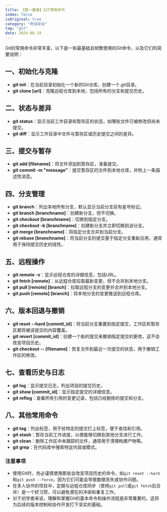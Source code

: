 ```yaml
---
title: 【第一篇章】GIT常用命令
index: false
isOriginal: true
category: "奇谈杂论"
tag: "git"
date: 2024-08-19
---
```


Git的常用命令非常丰富，以下是一些最基础且频繁使用的Git命令，以及它们的简要说明：

## 一、初始化与克隆

* **git init**：在当前目录初始化一个新的Git仓库，创建一个.git目录。
* **git clone [url]**：克隆远程仓库到本地，包括所有的分支和提交历史。

## 二、状态与差异

* **git status**：显示当前工作目录和暂存区的状态，如哪些文件已被修改但尚未提交。
* **git diff**：显示工作目录中文件与暂存区或历史提交之间的差异。

## 三、提交与暂存

* **git add [filename]**：将文件添加到暂存区，准备提交。
* **git commit -m "message"**：提交暂存区的文件到本地仓库，并附上一条描述性消息。

## 四、分支管理

* **git branch**：列出本地所有分支，默认显示当前分支前有星号标记。
* **git branch [branchname]**：创建新分支，但不切换。
* **git checkout [branchname]**：切换到指定分支。
* **git checkout -b [branchname]**：创建新分支并立即切换到该分支。
* **git merge [branchname]**：将指定分支合并到当前分支。
* **git rebase [branchname]**：将当前分支的提交基于指定分支重新应用，通常用于保持提交历史的线性。

## 五、远程操作

* **git remote -v**：显示远程仓库的详细信息，包括URL。
* **git fetch [remote]**：从远程仓库拉取最新变更，但不合并到本地分支。
* **git pull [remote] [branch]**：拉取远程分支的变更并合并到本地分支。
* **git push [remote] [branch]**：将本地分支的变更推送到远程仓库。

## 六、版本回退与撤销

* **git reset --hard [commit_id]**：将当前分支重置到指定提交，工作区和暂存区都将被该提交的内容覆盖。
* **git revert [commit_id]**：创建一个新的提交来撤销指定提交的更改，这不会改变项目历史。
* **git checkout -- [filename]**：恢复文件到最近一次提交的状态，用于撤销工作区的修改。

## 七、查看历史与日志

* **git log**：显示提交日志，列出项目的提交历史。
* **git show [commit_id]**：显示指定提交的详细信息。
* **git reflog**：查看所有引用的变更记录，包括已经删除的提交和分支。

## 八、其他常用命令

* **git tag**：列出标签，用于给特定的提交打上标签，便于查找和引用。
* **git stash**：暂存当前工作进度，以便能够切换到其他分支进行工作。
* **git clean**：删除工作区中未跟踪的文件，通常用于清理构建产物等。
* **git grep**：在代码库中搜索特定内容或模式。

### 注意事项

* 使用Git时，务必谨慎使用那些会改变项目历史的命令，如`git reset --hard`和`git push --force`，因为它们可能会导致数据丢失或协作问题。
* 在多人协作的项目中，定期与远程仓库同步（使用`git pull`或`git fetch`后合并）是一个好习惯，可以避免潜在的冲突和重复工作。
* 对于初学者来说，理解和掌握Git的基本命令和操作流程是非常重要的，这将为后续的版本控制和协作开发打下坚实的基础。